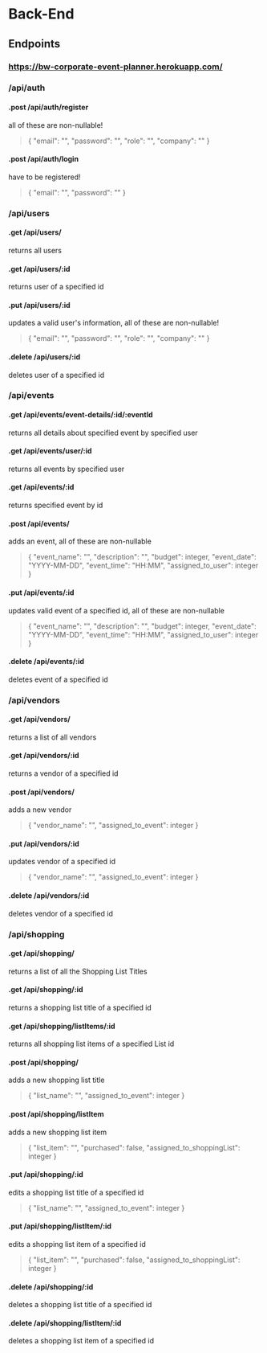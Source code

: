 # Back-End

## Endpoints
### https://bw-corporate-event-planner.herokuapp.com/
### /api/auth

#### .post /api/auth/register
all of these are non-nullable! 
>{
	"email":  "", 
	"password": "", 
	"role": "",
	"company": ""
}

#### .post /api/auth/login
have to be registered!
>{
	"email": "", 
	"password": ""
}

### /api/users

#### .get /api/users/
returns all users

#### .get /api/users/:id
returns user of a specified id

#### .put /api/users/:id
updates a valid user's information, all of these are non-nullable!
> {
	"email": "", 
	"password": "", 
	"role": "",
	"company": ""
}

#### .delete /api/users/:id
deletes user of a specified id

### /api/events

#### .get /api/events/event-details/:id/:eventId
returns all details about specified event by specified user

#### .get /api/events/user/:id
returns all events by specified user

#### .get /api/events/:id
returns specified event by id

#### .post /api/events/
adds an event, all of these are non-nullable
>{
	"event_name": "",
    "description": "",
    "budget": integer,
    "event_date": "YYYY-MM-DD",
    "event_time": "HH:MM",
	"assigned_to_user": integer
}

#### .put /api/events/:id
updates valid event of a specified id, all of these are non-nullable
>{
    "event_name": "",
    "description": "",
    "budget": integer,
    "event_date": "YYYY-MM-DD",
    "event_time": "HH:MM",
    "assigned_to_user": integer
}

#### .delete /api/events/:id
deletes event of a specified id

### /api/vendors

#### .get /api/vendors/
returns a list of all vendors

#### .get /api/vendors/:id
returns a vendor of a specified id

#### .post /api/vendors/
adds a new vendor
>{
	"vendor_name": "",
	"assigned_to_event": integer
}

#### .put /api/vendors/:id
updates vendor of a specified id
>{
	"vendor_name": "",
	"assigned_to_event": integer
}

#### .delete /api/vendors/:id
deletes vendor of a specified id

### /api/shopping

#### .get /api/shopping/
returns a list of all the Shopping List Titles

#### .get /api/shopping/:id
returns a shopping list title of a specified id

#### .get /api/shopping/listItems/:id
returns all shopping list items of a specified List id

#### .post /api/shopping/
adds a new shopping list title 
>{
	"list_name": "",
	"assigned_to_event": integer
}

#### .post /api/shopping/listItem
adds a new shopping list item
>{
	"list_item": "",
	"purchased": false,
	"assigned_to_shoppingList": integer
}

#### .put /api/shopping/:id
edits a shopping list title of a specified id
>{
	"list_name": "",
	"assigned_to_event": integer
}

#### .put /api/shopping/listItem/:id
edits a shopping list item of a specified id
>{
	"list_item": "",
	"purchased": false,
	"assigned_to_shoppingList": integer
}

#### .delete /api/shopping/:id
deletes a shopping list title of a specified id

#### .delete /api/shopping/listItem/:id
deletes a shopping list item of a specified id